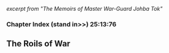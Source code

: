 _excerpt from "The Memoirs of Master War-Guard Johba Tok"_

### Chapter Index (stand in>>) 25:13:76

## The Roils of War
